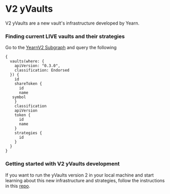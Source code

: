 # V2 yVaults

V2 yVaults are a new vault's infrastructure developed by Yearn.

### Finding current LIVE vaults and their strategies

Go to the [YearnV2 Subgraph](https://thegraph.com/explorer/subgraph/dmolina79/yearn-vaults-v2) and query the following

```text
{
  vaults(where: {
    apiVersion: "0.3.0",
    classification: Endorsed
  }) {
    id
    shareToken {
      id
      name
   symbol
    }
    classification
    apiVersion
    token {
      id
      name
    }
    strategies {
      id
    }
  }
}
```

### Getting started with V2 yVaults development

If you want to run the yVaults version 2 in your local machine and start learning about this new infrastructure and strategies, follow the instructions in this [repo](https://github.com/iearn-finance/brownie-strategy-mix).
